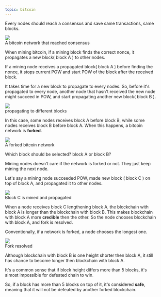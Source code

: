 ```yaml
---
topic: bitcoin
---
```


Every nodes should reach a consensus and save same transactions, same blocks.

<img src="../assets/images/fork_consensus.png" />
<figcaption>A bitcoin network that reached consensus</figcaption>


When mining bitcoin, if a mining block finds the correct nonce, it propagates a new block( block A ) to other nodes.

If a mining node receives a propagated block( block A ) before finding the nonce, it stops current POW and start POW of the block after the received block.

It takes time for a new block to propagate to every nodes. So, before it's propagated to every node, another node that hasn't received the new node might succeed in POW, and start propagating another new block( block B ).

<img src="../assets/images/fork_conflict.png" />
<figcaption>propagating to different blocks</figcaption>

In this case, some nodes receives block A before block B, while some nodes receives block B before block A. When this happens, a bitcoin network is **forked**.

<img src="../assets/images/fork_conflict2.png" />
<figcaption>A forked bitcoin network </figcaption>

Which block should be selected? block A or block B?

Mining nodes doesn't care if the network is forked or not. They just keep mining the next node.

Let's say a mining node succeeded POW, made new block ( block C ) on top of block A, and propagated it to other nodes.

<img src="../assets/images/fork_resolving.png" />
<figcaption>Block C is mined and propagated</figcaption>

When a node receives block C lengthening block A, the blockchain with block A is longer than the blockchain with block B. This makes blockchain with block A more **credible** then the other. So the node chooses blockchain with block A, and fork is resolved.

Conventionally, if a network is forked, a node chooses the longest one.

<img src="../assets/images/fork_resolved.png" />
<figcaption>Fork resolved</figcaption>

Although blockchain with block B is one height shorter then block A, it still has chance to become longer then blockchain with block A.

It's a common sense that if block height differs more than 5 blocks, it's almost impossible for defeated chain to win.

So, if a block has more than 5 blocks on top of it, it's considered **safe**, meaning that it will not be defeated by another forked blockchain.